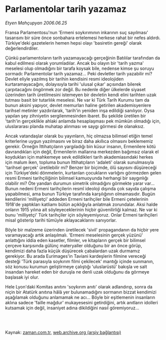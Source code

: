 # Parlamentolar tarih yazamaz

*Etyen Mahçupyan 2006.06.25*

<td class="columnist-detail">
<p>Fransa Parlamentosu'nun 'Ermeni soykırımının inkarının suç sayılması' tasarısını bir süre önce sonbahara ertelemesi herkese rahat bir nefes aldırdı. Türkiye'deki gazetelerin hemen hepsi olayı 'basiretin gereği' olarak değerlendirdiler.</p>
<p>
<div id="haberMetinDiv">
<p>Çünkü parlamentoların tarih yazamayacağı gerçeğinin Batılılar tarafından da kabul edilmesi olarak yorumladılar. Ancak bu olayın bir 'tarih yazma' meselesi olup olmadığını bir tarafa koysak bile, nedense kimse şu soruyu sormadı: Parlamentolar tarih yazamaz... Peki devletler tarih yazabilir mi? Devlet eliyle yazılmış bir tarihin kendisini resmi ideolojiden kurtaramayacağını, dolayısıyla tarihi 'ulusal çıkar' açısından bilerek çarpıtacağını öngörmek zor değil. Bu nedenle diğer ülkelerde siyaset üzerinden tarih üretilmesini istemeyen bir devletin kendi elini tarihten uzak tutması basit bir tutarlılık meselesi. Ne var ki Türk Tarih Kurumu tam da bunun aksini yapıyor, devlet memurları haline getirilen akademisyenlere tarihsel metinler yazdırılarak, 'tarih'in yeniden inşa edildiği sanılıyor. Oysa yapılan şey zihniyetin sergilenmesinden ibaret. Bu şekilde üretilen bir 'tarih'in gerçeklikle ahlaki anlamda hesaplaşması pek mümkün olmadığı için, uluslararası planda muhatap alınması ve saygı görmesi de olanaksız.
<p>Ancak vatandaşlar olarak bu yayınların, hiç olmazsa bilimsel etiğin temel kriterlerine uygun yazılmasını ve biraz daha akıllıca olmasını beklememiz gerekir. Örneğin İttihatçıların yargıladığı bin küsur insanın, Ermenilere kötü davrandıkları için değil, Ermenilerin mallarına merkezden bağımsız olarak el koydukları için mahkemeye sevk edildikleri tarih akademiasındaki herkes için malum iken, topluma bunun İttihatçıların 'adaleti' olarak sunulmasıyla 'tarihsel gerçek' üretilebilir mi? Benzer bir biçimde, ölü sayısını düşüreceği için Türkiye'deki dönmelerin, kurtarılan çocukların varlığını görmezden gelen resmi Ermeni tarihçiliğinin bilimsel kamuoyunda herhangi bir saygınlığı olabilir mi? Öte yandan durumun simetrik olmadığını görmekte yarar var... Bunun nedeni Ermeni tarihçilerin resmî ideoloji dışında çok sayıda çalışma yapabilmesi, ama bunun Türkiye tarafında karşılığının olmamasıdır. Bugün kendilerini 'milliyetçi' addeden Ermeni tarihçiler bile Ermeni çetelerinin 1918'de yaptıkları katliamı bütün açıklığıyla anlatmak zorundalar. Aksi halde onların 1915 yılına ait söyleyeceklerinin hiçbir güvenilirliği kalmaz. Ne var ki bunu 'milliyetçi' Türk tarihçiler için söyleyemiyoruz. Onlar Ermeni tarihçileri misal gösterip tarihi tümüyle aklayacaklarını sanıyorlar. 
<p>Böyle bir malzeme üzerinden üretilecek 'sivil' propagandanın da hiçbir yere varamayacağı artık anlaşılmalı. 'Ermeni meselesinin gerçek yüzünü' anlattığını iddia eden kasetler, filmler, ve kitapların gerçek bir bilimsel çerçeve karşısında gülünç materyaller olduğunu bir an önce görüp, kendimizi daha fazla küçük düşürecek çabalardan uzak durmamız gerekiyor. Bu arada Eurimages'in Taviani kardeşlerin filmine vereceği desteği 'Türk parasıyla soykırım filmi çekilecek' mantığı içinde sunmanın, söz konusu kurumun geliştirmeye çalıştığı 'uluslarüstü' bakışla ve salt insandan hareket eden bir duruşla ne denli uzak olduğunu da görmeye başlasak iyi olur. 
<p>Hele Lyon'daki Komitas anıtını 'soykırım anıtı' olarak adlandırıp, sonra da niçin bir Atatürk anıtına hâlâ yer bulunamadığını sormanın bizzat kendimizi aşağılamak olduğunu anlamamak ne acı... Böyle bir eşitlemenin insanların aklına sadece 'faille mağdur' mukayesesini getirdiğini, artık anıtların idolleri kutsamak için değil, insaniyet adına dikildiğini nasıl göremiyoruz...</p></p></p></p></div>
</p>


<p><br>
		 </br></p></td>

Kaynak: [zaman.com.tr](http://zaman.com.tr/yazar.do?yazino=296571), [web.archive.org (arşiv bağlantısı)](http://web.archive.org/web/20120315191105/http://www.zaman.com.tr/yazar.do?yazino=296571)
